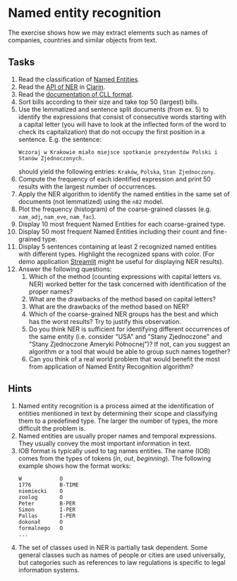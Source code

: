 # Named entity recognition

The exercise shows how we may extract elements such as names of companies, countries and similar objects from text.

## Tasks

1. Read the classification of [Named Entities](http://clarin-pl.eu/pliki/warsztaty/Wyklad3-inforex-liner2.pdf).
1. Read the [API of NER](https://wiki.clarin-pl.eu/pl/nlpws/services/liner2) in [Clarin](https://ws.clarin-pl.eu/ner.shtml).
1. Read the [documentation of CLL format](http://nlp.pwr.wroc.pl/redmine/projects/corpus2/wiki/CCL_format).
1. Sort bills according to their size and take top 50 (largest) bills.
1. Use the lemmatized and sentence split documents (from ex. 5) to identify the expressions that consist of consecutive
   words starting with a capital letter (you will have to look at the inflected form of the word to check its
   capitalization) that do not occupy the first position in a sentence. E.g. the sentence:
   ```
   Wczoraj w Krakowie miało miejsce spotkanie prezydentów Polski i Stanów Zjednoczonych.
   ```
   should yield the following entries: `Kraków`, `Polska`, `Stan Zjednoczony`.
1. Compute the frequency of each identified expression and print 50 results with the largest number of occurrences.
1. Apply the NER algorithm to identify the named entities in the same set of documents (not lemmatized) using the `n82` model.
1. Plot the frequency (histogram) of the coarse-grained classes (e.g. `nam_adj`, `nam_eve`, `nam_fac`).
1. Display 10 most frequent Named Entities for each coarse-grained type.
1. Display 50 most frequent Named Entities including their count and fine-grained type.
2. Display 5 sentences containing at least 2 recognized named entities with different types. Highlight the recognized spans with color.
   (For demo application [Streamlit](https://streamlit.io/) might be useful for displaying NER results).
4. Answer the following questions:
   1. Which of the method (counting expressions with capital letters vs. NER) worked better for the task concerned with
      identification of the proper names?
   1. What are the drawbacks of the method based on capital letters?
   1. What are the drawbacks of the method based on NER?
   1. Which of the coarse-grained NER groups has the best and which has the worst results? Try to justify this
      observation.
   1. Do you think NER is sufficient for identifying different occurrences of the same entity (i.e. consider "USA" and
      "Stany Zjednoczone" and "Stany Zjednoczone Ameryki Północnej")? If not, can you suggest an algorithm or a tool that
      would be able to group such names together?
   1. Can you think of a real world problem that would benefit the most from application of Named Entity Recognition
      algorithm?

## Hints

1. Named entity recognition is a process aimed at the identification of entities mentioned in text by determining their
   scope and classifying them to a predefined type. The larger the number of types, the more difficult the problem is.
1. Named entities are usually proper names and temporal expressions. They usually convey the most important information
   in text.
1. IOB format is typically used to tag names entities. The name (IOB) comes from the types of tokens (_in_, _out_, _beginning_).
   The following example shows how the format works:
   ```
   W            O
   1776         B-TIME
   niemiecki    O
   zoolog       O
   Peter        B-PER
   Simon        I-PER
   Pallas       I-PER
   dokonał      O
   formalnego   O
   ...
   ```
1. The set of classes used in NER is partially task dependent. Some general classes such as names of people or cities
   are used universally, but categories such as references to law regulations is specific to legal information systems.
